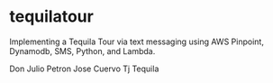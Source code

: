 # tequilatour
Implementing a Tequila Tour via text messaging using AWS Pinpoint, Dynamodb, SMS, Python, and Lambda.

Don Julio
Petron
Jose Cuervo
Tj Tequila
